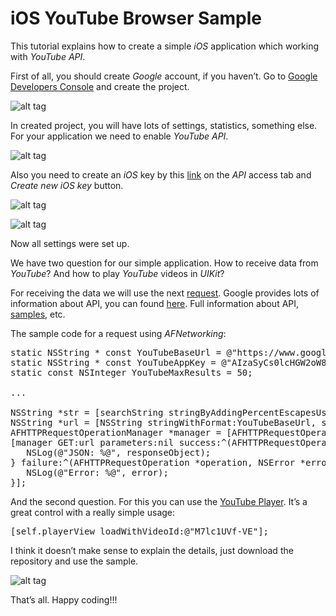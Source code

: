 # iOS YouTube Browser Sample

This tutorial explains how to create a simple <i>iOS</i> application which working with <i>YouTube API</i>.

First of all, you should create <i>Google</i> account, if you haven’t. Go to <a href="https://console.developers.google.com/project">Google Developers Console</a> and create the project.

![alt tag](https://raw.github.com/maximbilan/ios_youtube_browser/master/img/img1.png)

In created project, you will have lots of settings, statistics, something else. For your application we need to enable <i>YouTube API</i>.

![alt tag](https://raw.github.com/maximbilan/ios_youtube_browser/master/img/img2.png)

Also you need to create an <i>iOS</i> key by this <a href="https://code.google.com/apis/console/?noredirect">link</a> on the <i>API</i> access tab and <i>Create new iOS key</i> button.

![alt tag](https://raw.github.com/maximbilan/ios_youtube_browser/master/img/img3.png)

![alt tag](https://raw.github.com/maximbilan/ios_youtube_browser/master/img/img4.png)

Now all settings were set up.

We have two question for our simple application. How to receive data from <i>YouTube</i>? And how to play <i>YouTube</i> videos in <i>UIKit</i>?

For receiving the data we will use the next <a href="https://developers.google.com/apis-explorer/#p/youtube/v3/youtube.search.list">request</a>. Google provides lots of information about API, you can found <a href="https://developers.google.com/youtube/v3/">here</a>. Full information about API, <a href="https://developers.google.com/youtube/v3/sample_requests">samples</a>, etc.

The sample code for a request using <i>AFNetworking</i>:

<pre>
static NSString * const YouTubeBaseUrl = @"https://www.googleapis.com/youtube/v3/search?part=snippet&q=%@&type=video&videoCaption=closedCaption&key=%@&maxResults=%@";
static NSString * const YouTubeAppKey = @"AIzaSyCs0lcHGW2oW88FO8FeR8j_hXMc9oCG6p0";
static const NSInteger YouTubeMaxResults = 50;

...

NSString *str = [searchString stringByAddingPercentEscapesUsingEncoding:NSUTF8StringEncoding];
NSString *url = [NSString stringWithFormat:YouTubeBaseUrl, str, YouTubeAppKey, @(YouTubeMaxResults)];
AFHTTPRequestOperationManager *manager = [AFHTTPRequestOperationManager manager];
[manager GET:url parameters:nil success:^(AFHTTPRequestOperation *operation, id responseObject) {
   NSLog(@"JSON: %@", responseObject);
} failure:^(AFHTTPRequestOperation *operation, NSError *error) {
   NSLog(@"Error: %@", error);
}];
</pre>

And the second question. For this you can use the <a href="https://github.com/youtube/youtube-ios-player-helper">YouTube Player</a>. It’s a great control with a really simple usage:

<pre>
[self.playerView loadWithVideoId:@"M7lc1UVf-VE"];
</pre>

I think it doesn’t make sense to explain the details, just download the repository and use the sample.

![alt tag](https://raw.github.com/maximbilan/ios_youtube_browser/master/img/img5.png)

That’s all. Happy coding!!!
